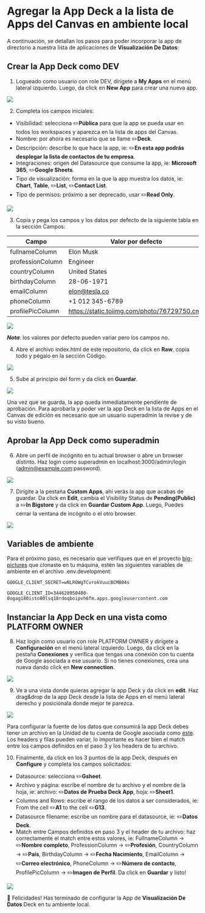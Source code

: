 # Agregar la App Deck a la lista de Apps del Canvas en ambiente local

A continuación, se detallan los pasos para poder incorporar la app de directorio a nuestra lista de aplicaciones de **Visualización De Datos**:

## Crear la App Deck como DEV

1. Logueado como usuario con role DEV, dirígete a **My Apps** en el menú lateral izquierdo. Luego, da click en **New App** para crear una nueva app.


![](gifs/1.new_app.gif)


2. Completa los campos iniciales:
- Visibilidad: selecciona ✏️**Pública** para que la app se pueda usar en todos los workspaces y aparezca en la lista de apps del Canvas.
- Nombre: por ahora es necesario que se llame ✏️**Deck**.
- Descripción: describe lo que hace la app, ie: ✏️**En esta app podrás desplegar la lista de contactos de tu empresa**.
- Integraciones: origen del Datasource que consume la app, ie: **Microsoft 365**, ✏️**Google Sheets**.
- Tipo de visualización: forma en la que la app muestra los datos, ie: **Chart**, **Table**, ✏️**List**, ✏️**Contact List**.
- Tipo de permisos: próximo a ser deprecado, usar ✏️**Read Only**.

![](gifs/2.initial_data.gif)

3. Copia y pega los campos y los datos por defecto de la siguiente tabla en la sección Campos:

| **Campo**        | **Valor por defecto**                        |
|------------------|----------------------------------------------|
| fullnameColumn   | Elon Musk                                    |
| professionColumn | Engineer                                     |
| countryColumn    | United States                                |
| birthdayColumn   | 28-06-1971                                   |
| emailColumn      | elon@tesla.co                                |
| phoneColumn      | +1 012 345-6789                              |
| profilePicColumn | https://static.toiimg.com/photo/76729750.cms |

![](gifs/3.copy_and_paste_fields_and_default_data.gif)

***Nota***: los valores por defecto pueden variar pero los campos no.

4. Abre el archivo index.html de este repositorio, da click en **Raw**, copia todo y pégalo en la sección Código.

![](gifs/4.copy_and_paste_index_html_code.gif)

5. Sube al principio del form y da click en **Guardar**.

![](gifs/5.save_app.gif)

Una vez que se guarda, la app queda inmediatamente pendiente de aprobación. Para aprobarla y poder ver la app Deck en la lista de Apps en el Canvas de edición es necesario que un usuario superadmin la revise y de su visto bueno.

## Aprobar la App Deck como superadmin

6. Abre un perfil de incógnito en tu actual browser o abre un browser distinto. Haz login como superadmin en localhost:3000/admin/login (admin@example.com:password).

![](gifs/6.login_as_superadmin.gif)


7. Dirígite a la pestaña **Custom Apps**, ahí verás la app que acabas de guardar. Da click en **Edit**, cambia el Visibility Status de **Pending(Public)** a ✏️**In Bigstore** y da click en **Guardar Custom App**. Luego, Puedes cerrar la ventana de incógnito o el otro browser.

![](gifs/7.edit_custom_app.gif)

## Variables de ambiente

Para el próximo paso, es necesario que verifiques que en el proyecto [big-pictures](https://github.com/BigPIcturesCo/big-pictures) que clonaste en tu máquina, estén las siguientes variables de ambiente en el archivo .env.development:

`
GOOGLE_CLIENT_SECRET=wNLROWgTCvrokVuucBCMB04s
`

`
GOOGLE_CLIENT_ID=344628950480-0ogag180isto80lsq18rdoqboipvh6fm.apps.googleusercontent.com
`

## Instanciar la App Deck en una vista como PLATFORM OWNER

8. Haz login como usuario con role PLATFORM OWNER y dirígete a **Configuración** en el menú lateral izquierdo. Luego, da click en la pestaña **Conexiones** y verifica que tengas una conexión con tu cuenta de Google asociada a ese usuario. Si no tienes conexiones, crea una nueva dando click en **New connection**.

![](gifs/8.log_as_platform_owner_and_verify_google_connections.gif)


9. Ve a una vista donde quieras agregar la app Deck y da click en **edit**. Haz drag&drop de la app Deck desde la lista de Apps en el menú lateral derecho y posiciónala donde mejor te parezca.

![](gifs/9.edit_view_and_add_deck_to_canvas.gif)

Para configurar la fuente de los datos que consumirá la app Deck debes tener un archivo en la Unidad de tu cuenta de Google asociada como [este](https://docs.google.com/spreadsheets/d/1PiBStiGB7eFiOurNI8c-n2dG7WL4PeLgAar0z5fA6PU/edit?usp=sharing). Los headers y filas pueden variar, lo importante es hacer bien el match entre los campos definidos en el paso 3 y los headers de tu archivo.

10. Finalmente, da click en los 3 puntos de la app Deck, después en **Configure** y completa los campos solicitados:
- Datasource: selecciona ✏️**Gsheet**.
- Archivo y página: escribe el nombre de tu archivo y el nombre de la hoja, ie: archivo: ✏️**Datos de Prueba Deck App**, hoja: ✏️**Sheet1**.
- Columns and Rows: escribe el rango de los datos a ser considerados, ie: From the cell ✏️**A1** to the cell ✏️**G13**.
- Datasource filename: escribe un nombre para el datasource, ie: ✏️**Datos Deck**.
- Match entre Campos definidos en paso 3 y el header de tu archivo: haz correctamente el match entre estos valores, ie: FullnameColumn &rarr; ✏️**Nombre completo**, ProfessionColumn &rarr; ✏️**Profesión**, CountryColumn &rarr; ✏️**País**, BirthdayColumn &rarr; ✏️**Fecha Nacimiento**, EmailColumn &rarr; ✏️**Correo electrónico**, PhoneColumn &rarr; ✏️**Número de contacto**, ProfilePicColumn &rarr; ✏️**Imagen de Perfil**.
Da click en **Guardar** y listo!

![](gifs/10.configure_deck_with_data.gif)

🎉 Felicidades! Has terminado de configurar la App de **Visualización De Datos** Deck en tu ambiente local.
